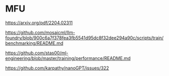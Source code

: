 # MFU

https://arxiv.org/pdf/2204.02311

https://github.com/mosaicml/llm-foundry/blob/900c6a7f378fea3fb5541d95dc8f32dee294a90c/scripts/train/benchmarking/README.md

https://github.com/stas00/ml-engineering/blob/master/training/performance/README.md

https://github.com/karpathy/nanoGPT/issues/322
